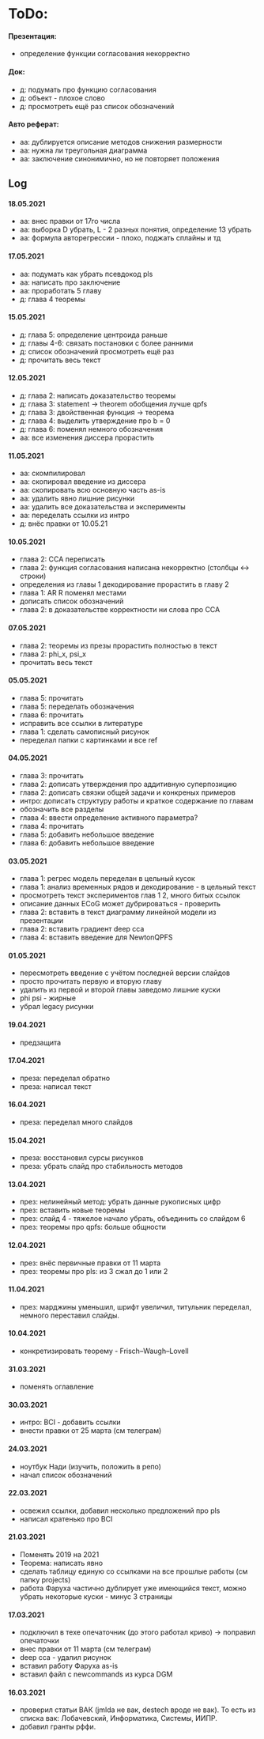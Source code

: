  # ToDo:

#### Презентация:
- определение функции согласования некорректно

#### Док:
- д: подумать про функцию согласования
- д: объект - плохое слово
- д: просмотреть ещё раз список обозначений

#### Авто реферат:
- аа: дублируется описание методов снижения размерности 
- аа: нужна ли треугольная диаграмма
- аа: заключение синонимично, но не повторяет положения

## Log


#### 18.05.2021
- аа: внес правки от 17го числа
- аа: выборка D убрать, L - 2 разных понятия, определение 13 убрать
- аа: формула авторегрессии - плохо, поджать сплайны и тд

#### 17.05.2021
- аа: подумать как убрать псевдокод pls
- аа: написать про заключение
- аа: проработать 5 главу
- д: глава 4 теоремы

#### 15.05.2021
- д: глава 5: определение центроида раньше
- д: главы 4-6: связать постановки с более ранними
- д: список обозначений просмотреть ещё раз
- д: прочитать весь текст


#### 12.05.2021
- д: глава 2: написать доказательство теоремы
- д: глава 3: statement -> theorem обобщения лучше qpfs
- д: глава 3: двойственная функция -> теорема
- д: глава 4: выделить утверждение про b = 0
- д: глава 6: поменял немного обозначения
- аа: все изменения диссера прорастить

#### 11.05.2021
- аа: скомпилировал
- аа: скопировал введение из диссера
- аа: скопировать всю основную часть as-is
- аа: удалить явно лишние рисунки
- аа: удалить все доказательства и эксперименты
- аа: переделать ссылки из интро
- д: внёс правки от 10.05.21

#### 10.05.2021
- глава 2: CCA переписать
- глава 2: функция согласования написана некорректно (столбцы <-> строки)
- определения из главы 1 декодирование прорастить в главу 2
- глава 1: AR R поменял местами
- дописать список обозначений
- глава 2: в доказательстве корректности ни слова про CCA

#### 07.05.2021
- глава 2: теоремы из презы прорастить полностью в текст
- глава 2: phi_x, psi_x
- прочитать весь текст

#### 05.05.2021
- глава 5: прочитать
- глава 5: переделать обозначения
- глава 6: прочитать
- исправить все ссылки в литературе
- глава 1: сделать самописный рисунок
- переделал папки с картинками и все ref

#### 04.05.2021
- глава 3: прочитать
- глава 2: дописать утверждения про аддитивную суперпозицию
- глава 2: дописать связки общей задачи и конкреных примеров
- интро: дописать структуру работы и краткое содержание по главам
- обозначить все разделы
- глава 4: ввести определение активного параметра?
- глава 4: прочитать
- глава 5: добавить небольшое введение
- глава 6: добавить небольшое введение

#### 03.05.2021
- глава 1: регрес модель переделан в цельный кусок
- глава 1: анализ временных рядов и декодирование - в цельный текст
- просмотреть текст экспериментов глав 1 2, много битых ссылок
- описание данных ECoG может дубрироваться - проверить
- глава 2: вставить в текст диаграмму линейной модели из презентации
- глава 2: вставить градиент deep cca
- глава 4: вставить введение для NewtonQPFS

#### 01.05.2021
- пересмотреть введение с учётом последней версии слайдов
- просто прочитать первую и вторую главу
- удалить из первой и второй главы заведомо лишние куски
- phi psi - жирные
- убрал legacy рисунки

#### 19.04.2021
- предзащита

#### 17.04.2021
- преза: переделал обратно
- преза: написал текст

#### 16.04.2021
- преза: переделал много слайдов

#### 15.04.2021
- преза: восстановил сурсы рисунков
- преза: убрать слайд про стабильность методов

#### 13.04.2021
- през: нелинейный метод: убрать данные рукописных цифр
- през: вставить новые теоремы
- през: слайд 4 - тяжелое начало убрать, объединить со слайдом 6
- през: теоремы про qpfs: больше общности

#### 12.04.2021
- през: внёс первичные правки от 11 марта
- през: теоремы про pls: из 3 сжал до 1 или 2

#### 11.04.2021
- през: марджины уменьшил, шрифт увеличил, титульник переделал, немного переставил слайды.

#### 10.04.2021
- конкретизировать теорему - Frisch–Waugh–Lovell

#### 31.03.2021
- поменять оглавление

#### 30.03.2021
- интро: BCI - добавить ссылки
- внести правки от 25 марта (см телеграм)

#### 24.03.2021
- ноутбук Нади (изучить, положить в репо)
- начал список обозначений

#### 22.03.2021
- освежил ссылки, добавил несколько предложений про pls
- написал кратенько про BCI 

#### 21.03.2021
- Поменять 2019 на 2021
- Теорема: написать явно
- сделать таблицу единую со ссылками на все прошлые работы (см папку projects)
- работа Фаруха частично дублирует уже имеющийся текст, можно убрать некоторые куски - минус 3 страницы

#### 17.03.2021
 - подключил в техе опечаточник (до этого работал криво) -> поправил опечаточки
 - внес правки от 11 марта (см телеграм)
 - deep cca - удалил рисунок
 - вставил работу Фаруха as-is
 - вставил файл с newcommands из курса DGM

#### 16.03.2021
 - проверил статьи ВАК (jmlda не вак, destech вроде не вак). То есть из списка вак: Лобачевский, Информатика, Системы, ИИПР.
 - добавил гранты рффи.
